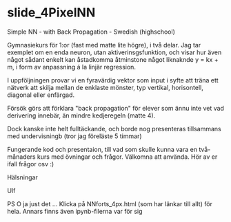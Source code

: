 # slide_4PixelNN
Simple NN - with Back Propagation - Swedish (highschool)

Gymnasiekurs för 1:or (fast med matte lite högre), i två delar. Jag tar exemplet om en enda neuron, utan aktiverinsgsfunktion,
och visar hur även något sådant enkelt kan åstadkomma åtminstone något liknaknde y = kx + m, i form av anpassning
á la linjär regression.

I uppföljningen provar vi en fyravärdig vektor som input i syfte att träna ett nätverk att skilja mellan de enklaste
mönster, typ vertikal, horisontell, diagonal eller enfärgad. 

Försök görs att förklara "back propagation" för elever som ännu inte vet vad derivering innebär, än mindre 
kedjeregeln (matte 4).

Dock kanske inte helt fulltäckande, och borde nog presenteras tillsammans med undervisningb (tror jag föreläste 5 timmar)

Fungerande kod och presentaion, till vad som skulle kunna vara en två-månaders kurs med övningar och frågor. 
Välkomna att använda. Hör av er ifall frågor osv :)

Hälsningar

Ulf

PS O ja just det ... Klicka på NNforts_4px.html (som har länkar till allt) för hela. Annars finns även ipynb-filerna var för sig
